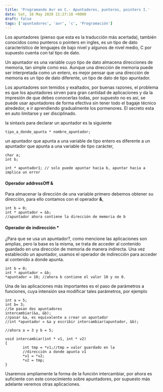 ```yaml
---
title: 'Programando Avr en C.- Apuntadores, punteros, pointers I.'
date: Sat, 16 May 2020 21:27:18 +0000
draft: false
tags: ['apuntadores', 'avr', 'c', 'Programación']
---
```


Los apuntadores (pienso que esta es la traducción más acertada), también conocidos como punteros o pointers en ingles, es un tipo de dato característico de lenguajes de bajo nivel y algunos de nivel medio, C por supuesto cuenta con tal tipo de dato.

Un apuntador es una variable cuyo tipo de dato almacena direcciones de memoria, tan simple como eso. Aunque una dirección de memoria puede ser interpretada como un entero, es mejor pensar que una dirección de memoria es un tipo de dato diferente, un tipo de dato de tipo apuntador.

Los apuntadores son temidos y exaltados, por buenas razones, el problema es que los apuntadores sirven para gran cantidad de aplicaciones y da la impresión de que debes conocerlas todas, por supuesto no es así, se puede usar apuntadores de forma efectiva sin tener todo el bagaje técnico alrededor, e ir aprendiendo gradualmente los pormenores. El secreto esta en auto limitarse y ser disciplinado.

la sintaxis para declarar un apuntador es la siguiente

```
tipo_a_donde_apunta * nombre_apuntador;
```

un apuntador que apunta a una variable de tipo entero es diferente a un apuntador que apunta a una variable de tipo carácter,

```
char a;
int b;

int * apuntador1; // solo puede apuntar hacia b, apuntar hacia a implica un error
```

#### Operador addressOff **&**

Para almacenar la dirección de una variable primero debemos obtener su dirección, para ello contamos con el operador **&**,

```
int b = 0;
int * apuntador = &b;
//apuntador ahora contiene la dirección de memoria de b
```

#### Operador de indirección **\***

¿Para que se usa un apuntador?, como mencione las aplicaciones son amplias, pero la base es la misma, se trata de acceder al contenido guardado en una dirección de memoria de manera indirecta. Una vez establecido un apuntador, usamos el operador de indirección para acceder al contenido a donde apunta.

```
int b = 0;
int * apuntador = &b;
*apuntador = 10; //ahora b contiene el valor 10 y no 0.
```

Una de las aplicaciones más importantes es el paso de parámetros a funciones, cuya intensión sea modificar tales parámetros, por ejemplo

```
int a = 5;
int b= 3;
//Se pasan dos apuntadores
intercambiar(&a, &b);
//pasar &a, es equivalente a crear un apuntador 
//int *apuntador = &a y escribir intercambiar(apuntador, &b);

//ahora a = 3 y b = 5;

void intercambiar(int * v1, int * v2)
{
        int tmp = *v1;//tmp = valor guardado en la 
        //dirección a donde apunta v1
        *v1 = *v2;
        *v2 = tmp;
}
```

Usaremos ampliamente la forma de la función intercambiar, por ahora es suficiente con este conocimiento sobre apuntadores, por supuesto más adelante veremos otras aplicaciones.
